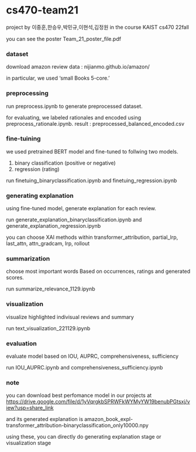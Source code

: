 # cs470-team21

project by 이중훈,한승우,박민규,이현석,김정원 in the course KAIST cs470 22fall

you can see the poster Team_21_poster_file.pdf

### dataset

download amazon review data : nijianmo.github.io/amazon/

in particular, we used ‘small Books 5-core.’

### preprocessing

run preprocess.ipynb to generate preprocessed dataset.

for evaluating, we labeled rationales and encoded using preprocess_rationale.ipynb. result : preprocessed_balanced_encoded.csv

### fine-tuining

we used pretrained BERT model and fine-tuned to follwing two models.

1. binary classification (positive or negative)
2. regression (rating)

run finetuing_binaryclassification.ipynb and finetuing_regression.ipynb

### generating explanation

using fine-tuned model, generate explanation for each review.

run generate_explanation_binaryclassification.ipynb and generate_explanation_regression.ipynb

you can choose XAI methods within transformer_attribution, partial_lrp, last_attn, attn_gradcam, lrp, rollout

### summarization

choose most important words Based on occurrences, ratings and generated scores.

run summarize_relevance_1129.ipynb

### visualization

visualize highlighted indivisual reviews and summary

run text_visualization_221129.ipynb

### evaluation

evaluate model based on IOU, AUPRC, comprehensiveness, sufficiency

run IOU_AUPRC.ipynb and comprehensiveness_sufficiency.ipynb

### note

you can download best perfomance model in our projects at https://drive.google.com/file/d/1yVqrgkbSPRWFkWYMyYW19benubPGtsxj/view?usp=share_link

and its generated explanation is amazon_book_expl-transformer_attribution-binaryclassification_only10000.npy

using these, you can directly do generating explanation stage or visualization stage

